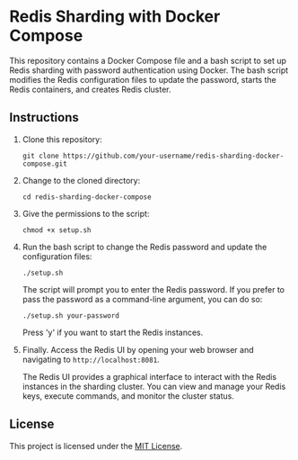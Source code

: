 # Redis Sharding with Docker Compose

This repository contains a Docker Compose file and a bash script to set up Redis sharding with password authentication using Docker. The bash script modifies the Redis configuration files to update the password, starts the Redis containers, and creates Redis cluster.

## Instructions

1. Clone this repository:

   ```
   git clone https://github.com/your-username/redis-sharding-docker-compose.git
   ```

2. Change to the cloned directory:

   ```
   cd redis-sharding-docker-compose
   ```
   
3. Give the permissions to the script:

   ```
   chmod +x setup.sh
   ```

5. Run the bash script to change the Redis password and update the configuration files:

   ```
   ./setup.sh
   ```
   
   The script will prompt you to enter the Redis password. If you prefer to pass the password as a command-line argument, you can do so:

   ```
   ./setup.sh your-password
   ```

   Press 'y' if you want to start the Redis instances.

6. Finally. Access the Redis UI by opening your web browser and navigating to `http://localhost:8081`.

   The Redis UI provides a graphical interface to interact with the Redis instances in the sharding cluster. You can view and manage your Redis keys, execute commands, and monitor the cluster status.

## License

This project is licensed under the [MIT License](LICENSE).
